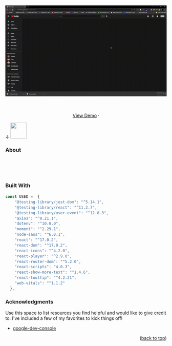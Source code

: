 

</br>
</br>
</br>
</br>

<div id="top"></div>
<!--
*** Thanks for checking out the Best-README-Template. If you have a suggestion
*** that would make this better, please fork the repo and create a pull request
*** or simply open an issue with the tag "enhancement".
*** Don't forget to give the project a star!
*** Thanks again! Now go create something AMAZING! :D
-->



<!-- PROJECT SHIELDS -->
<!--
*** I'm using markdown "reference style" links for readability.
*** Reference links are enclosed in brackets [ ] instead of parentheses ( ).
*** See the bottom of this document for the declaration of the reference variables
*** for contributors-url, forks-url, etc. This is an optional, concise syntax you may use.
*** https://www.markdownguide.org/basic-syntax/#reference-style-links
-->
<!-- [![Contributors][contributors-shield]][contributors-url]
[![Forks][forks-shield]][forks-url]
[![Stargazers][stars-shield]][stars-url]
[![Issues][issues-shield]][issues-url]
[![MIT License][license-shield]][license-url]
[![LinkedIn][linkedin-shield]][linkedin-url] -->

![](public/youtube.gif) 



<br />
<div align="center">


 
   <br />
    <a href="https://chochinize.github.io">View Demo</a>
    ·
  
   </p>
</div>




&#8595;
<img src='https://i.pinimg.com/originals/5a/65/dc/5a65dcc4e4a067fc85e1c85a3d8809d0.gif' width='50' height='50'/>
   
### About
</br>
</br>
</br>
 

 



<!-- USAGE EXAMPLES -->

### Built With

```js
const USED =  {
    "@testing-library/jest-dom": "^5.14.1",
    "@testing-library/react": "^11.2.7",
    "@testing-library/user-event": "^12.8.3",
    "axios": "^0.21.1",
    "dotenv": "^10.0.0",
    "moment": "^2.29.1",
    "node-sass": "^6.0.1",
    "react": "^17.0.2",
    "react-dom": "^17.0.2",
    "react-icons": "^4.2.0",
    "react-player": "^2.9.0",
    "react-router-dom": "^5.2.0",
    "react-scripts": "4.0.3",
    "react-show-more-text": "^1.4.6",
    "react-tooltip": "^4.2.21",
    "web-vitals": "^1.1.2"
  },
``` 
<!-- ROADMAP -->
















<!-- CONTACT -->




<!-- ACKNOWLEDGMENTS -->
### Acknowledgments

Use this space to list resources you find helpful and would like to give credit to. I've included a few of my favorites to kick things off!

* [google-dev-console](https://console.cloud.google.com/apis/dashboard)


<p align="right">(<a href="#top">back to top</a>)</p>